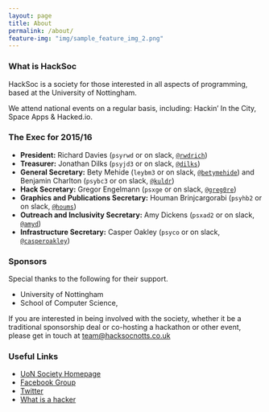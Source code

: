 ```yaml
---
layout: page
title: About
permalink: /about/
feature-img: "img/sample_feature_img_2.png"
---
```


### What is HackSoc
HackSoc is a society for those interested in all aspects of programming, based at the University of Nottingham.

We attend national events on a regular basis, including: Hackin’ In the City, Space Apps & Hacked.io.

 
### The Exec for 2015/16

* **President:** Richard Davies (`psyrwd` or on slack, [`@rwdrich`](https://hacksocnotts.slack.com/messages/@rwdrich))
* **Treasurer:** Jonathan Dilks (`psyjd3` or on slack, [`@dilks`](https://hacksocnotts.slack.com/messages/@dilks))
* **General Secretary:** Bety Mehide (`leybm3` or on slack, [`@betymehide`](https://hacksocnotts.slack.com/messages/@betymehide)) and Benjamin Charlton (`psybc3` or on slack, [`@kuldr`](https://hacksocnotts.slack.com/messages/@kuldr))
* **Hack Secretary:** Gregor Engelmann (`psxge` or on slack, [`@greg0re`](https://hacksocnotts.slack.com/messages/@greg0re))
* **Graphics and Publications Secretary:** Houman Brinjcargorabi (`psyhb2` or on slack, [`@houms`](https://hacksocnotts.slack.com/messages/@houms))
* **Outreach and Inclusivity Secretary:** Amy Dickens (`psxad2` or on slack, [`@amyd`](https://hacksocnotts.slack.com/messages/@amyd))
* **Infrastructure Secretary:** Casper Oakley (`psyco` or on slack, [`@casperoakley`](https://hacksocnotts.slack.com/messages/@casperoakley))


### Sponsors

Special thanks to the following for their support.

* University of Nottingham
* School of Computer Science,

If you are interested in being involved with the society, whether it be a traditional sponsorship deal or co-hosting a hackathon or other event, please get in touch at team@hacksocnotts.co.uk


### Useful Links

* [UoN Society Homepage](http://www.su.nottingham.ac.uk/societies/society/hack)
* [Facebook Group](http://www.facebook.com/groups/hacksocNotts/)
* [Twitter](https://twitter.com/hacksocnotts)
* [What is a hacker](http://en.wikipedia.org/wiki/Hacker)


